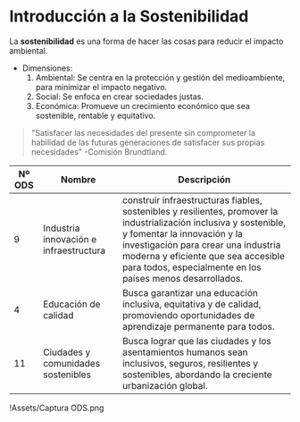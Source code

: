# Introducción a la Sostenibilidad
La **sostenibilidad** es una forma de hacer las cosas para reducir el impacto ambiental.

- Dimensiones:
  1. Ambiental: Se centra en la protección y gestión del medioambiente, para minimizar el impacto negativo.
  2. Social: Se enfoca en crear sociedades justas.
  3. Económica: Promueve un crecimiento económico que sea sostenible, rentable y equitativo.

>"Satisfacer las necesidades del presente sin comprometer la habilidad de las futuras generaciones de satisfacer sus propias necesidades" -Comisión Brundtland.

 | Nº ODS | Nombre | Descripción |
 | --- | --- | --- |
 | 9 | Industria innovación e infraestructura| construir infraestructuras fiables, sostenibles y resilientes, promover la industrialización inclusiva y sostenible, y fomentar la innovación y la investigación para crear una industria moderna y eficiente que sea accesible para todos, especialmente en los países menos desarrollados. 
 | 4 | Educación de calidad |  Busca garantizar una educación inclusiva, equitativa y de calidad, promoviendo oportunidades de aprendizaje permanente para todos. |
 | 11 | Ciudades y comunidades sostenibles | Busca lograr que las ciudades y los asentamientos humanos sean inclusivos, seguros, resilientes y sostenibles, abordando la creciente urbanización global. |

!Assets/Captura ODS.png
